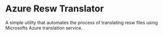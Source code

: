 # Azure Resw Translator

A simple utility that automates the process of translating resw files using Microsofts Azure translation service.

